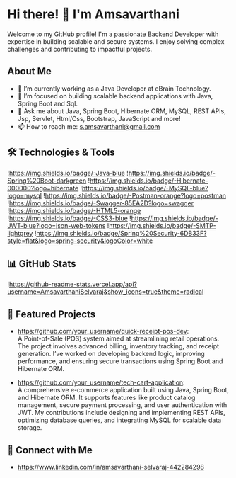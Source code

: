 # Hi there! 👋 I'm Amsavarthani
Welcome to my GitHub profile! I'm a passionate Backend Developer with expertise in building scalable and secure systems. I enjoy solving complex challenges and contributing to impactful projects.
## About Me
- 🌱 I’m currently working as a Java Developer at eBrain Technology.
- 🔭 I’m focused on building scalable backend applications with Java, Spring Boot and Sql.
- 💬 Ask me about Java, Spring Boot, Hibernate ORM, MySQL, REST APIs, Jsp, Servlet, Html/Css, Bootstrap, JavaScript and more!
- 📫 How to reach me: [s.amsavarthani@gmail.com](mailto:s.amsavarthani@gmail.com)

## 🛠️ Technologies & Tools
 !https://img.shields.io/badge/-Java-blue !https://img.shields.io/badge/-Spring%20Boot-darkgreen !https://img.shields.io/badge/-Hibernate-000000?logo=hibernate !https://img.shields.io/badge/-MySQL-blue?logo=mysql !https://img.shields.io/badge/-Postman-orange?logo=postman !https://img.shields.io/badge/-Swagger-85EA2D?logo=swagger !https://img.shields.io/badge/-HTML5-orange !https://img.shields.io/badge/-CSS3-blue !https://img.shields.io/badge/-JWT-blue?logo=json-web-tokens !https://img.shields.io/badge/-SMTP-lightgrey !https://img.shields.io/badge/Spring%20Security-6DB33F?style=flat&logo=spring-security&logoColor=white

## 📊 GitHub Stats
!https://github-readme-stats.vercel.app/api?username=AmsavarthaniSelvaraj&show_icons=true&theme=radical
## 🌟 Featured Projects

- https://github.com/your_username/quick-receipt-pos-dev:  
  A Point-of-Sale (POS) system aimed at streamlining retail operations. The project involves advanced billing, inventory tracking, and receipt generation. I’ve worked on developing backend logic, improving performance, and ensuring secure transactions using Spring Boot and Hibernate ORM.

  
- https://github.com/your_username/tech-cart-application:  
  A comprehensive e-commerce application built using Java, Spring Boot, and Hibernate ORM. It supports features like product catalog management, secure payment processing, and user authentication with JWT. My contributions include designing and implementing REST APIs, optimizing database queries, and integrating MySQL for scalable data storage.

## 🔗 Connect with Me
- https://www.linkedin.com/in/amsavarthani-selvaraj-442284298

